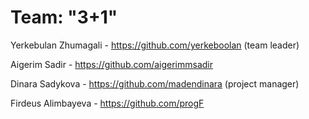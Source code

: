 # Team: "3+1"

Yerkebulan Zhumagali - https://github.com/yerkeboolan (team leader)

Aigerim Sadir - https://github.com/aigerimmsadir

Dinara Sadykova - https://github.com/madendinara (project manager)

Firdeus Alimbayeva - https://github.com/progF


